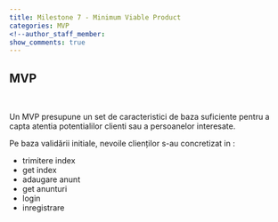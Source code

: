 ```yaml
---
title: Milestone 7 - Minimum Viable Product
categories: MVP
<!--author_staff_member:
show_comments: true
---
```


## MVP  

<br/>

Un MVP presupune un set de caracteristici de baza suficiente pentru a capta atentia potentialilor clienti sau a persoanelor interesate. 


Pe baza validării initiale, nevoile clienților s-au concretizat in : 

- trimitere index
- get index
- adaugare anunt
- get anunturi
- login
- inregistrare